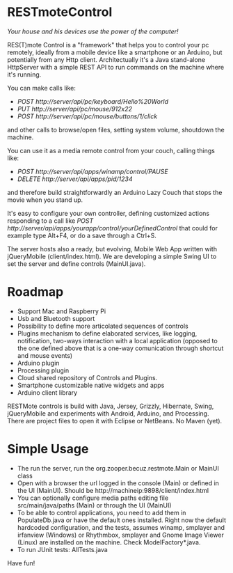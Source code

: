 RESTmoteControl
===============
*Your house and his devices use the power of the computer!*

RES(T)mote Control is a "framework" that helps you to control your pc remotely, ideally from a mobile device like a smartphone or an Arduino, but potentially from any Http client.
Architectually it's a Java stand-alone HttpServer with a simple REST API to run commands on the machine where it's running.

You can make calls like:

- *POST  http://server/api/pc/keyboard/Hello%20World*
- *PUT 	http://server/api/pc/mouse/912x22*
- *POST	http://server/api/pc/mouse/buttons/1/click*

and other calls to browse/open files, setting system volume, shoutdown the machine.

You can use it as a media remote control from your couch, calling things like:

- *POST		http://server/api/apps/winamp/control/PAUSE*
- *DELETE	http://server/api/apps/pid/1234*

and therefore build straightforwardly an Arduino Lazy Couch that stops the movie when you stand up.

It's easy to configure your own controller, defining customized actions responding to a call like *POST http://server/api/apps/yourapp/control/yourDefinedControl* that could for example type Alt+F4, or do a save through a Ctrl+S.

The server hosts also a ready, but evolving, Mobile Web App written with jQueryMobile (client/index.html). 
We are developing a simple Swing UI to set the server and define controls (MainUI.java).

# Roadmap
- Support Mac and Raspberry Pi
- Usb and Bluetooth support
- Possibility to define more articolated sequences of controls
- Plugins mechanism to define elaborated services, like logging, notification, two-ways interaction with a local application (opposed to the one defined above that is a one-way comunication through shortcut and mouse events)
- Arduino plugin
- Processing plugin
- Cloud shared repository of Controls and Plugins.
- Smartphone customizable native widgets and apps
- Arduino client library

RESTMote controls is build with Java, Jersey, Grizzly, Hibernate, Swing, jQueryMobile and experiments with Android, Arduino, and Processing.
There are project files to open it with Eclipse or NetBeans. No Maven (yet).


# Simple Usage
- The run the server, run the org.zooper.becuz.restmote.Main or MainUI class
- Open with a browser the url logged in the console (Main) or defined in the UI (MainUI). Should be http://machineip:9898/client/index.html
- You can optionally configure media paths editing file src/main/java/paths (Main) or through the UI (MainUI)
- To be able to control applications, you need to add them in PopulateDb.java or have the default ones installed. Right now the default hardcoded configuration, and the tests, assumes winamp, smplayer and irfanview (Windows) or Rhythmbox, smplayer and Gnome Image Viewer (Linux) are installed on the machine. Check ModelFactory*.java.
- To run JUnit tests: AllTests.java

Have fun!
